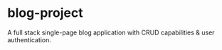 # blog-project
A full stack single-page blog application with CRUD capabilities &amp; user authentication.
